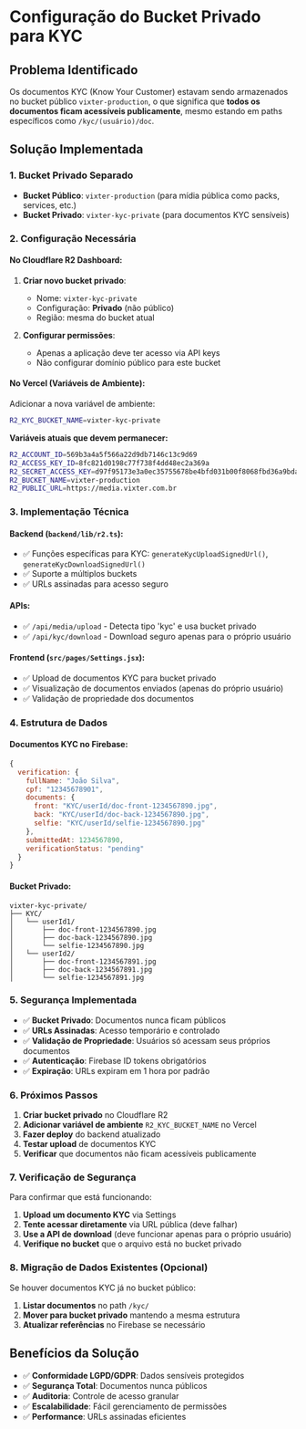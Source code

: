 # Configuração do Bucket Privado para KYC

## Problema Identificado

Os documentos KYC (Know Your Customer) estavam sendo armazenados no bucket público `vixter-production`, o que significa que **todos os documentos ficam acessíveis publicamente**, mesmo estando em paths específicos como `/kyc/(usuário)/doc`.

## Solução Implementada

### 1. Bucket Privado Separado

- **Bucket Público**: `vixter-production` (para mídia pública como packs, services, etc.)
- **Bucket Privado**: `vixter-kyc-private` (para documentos KYC sensíveis)

### 2. Configuração Necessária

#### No Cloudflare R2 Dashboard:

1. **Criar novo bucket privado**:
   - Nome: `vixter-kyc-private`
   - Configuração: **Privado** (não público)
   - Região: mesma do bucket atual

2. **Configurar permissões**:
   - Apenas a aplicação deve ter acesso via API keys
   - Não configurar domínio público para este bucket

#### No Vercel (Variáveis de Ambiente):

Adicionar a nova variável de ambiente:

```bash
R2_KYC_BUCKET_NAME=vixter-kyc-private
```

**Variáveis atuais que devem permanecer:**
```bash
R2_ACCOUNT_ID=569b3a4a5f566a22d9db7146c13c9d69
R2_ACCESS_KEY_ID=8fc821d0198c77f738f4dd48ec2a369a
R2_SECRET_ACCESS_KEY=d97f95173e3a0ec35755678be4bfd031b00f8068fbd36a9bda69d9e7442424d4
R2_BUCKET_NAME=vixter-production
R2_PUBLIC_URL=https://media.vixter.com.br
```

### 3. Implementação Técnica

#### Backend (`backend/lib/r2.ts`):
- ✅ Funções específicas para KYC: `generateKycUploadSignedUrl()`, `generateKycDownloadSignedUrl()`
- ✅ Suporte a múltiplos buckets
- ✅ URLs assinadas para acesso seguro

#### APIs:
- ✅ `/api/media/upload` - Detecta tipo 'kyc' e usa bucket privado
- ✅ `/api/kyc/download` - Download seguro apenas para o próprio usuário

#### Frontend (`src/pages/Settings.jsx`):
- ✅ Upload de documentos KYC para bucket privado
- ✅ Visualização de documentos enviados (apenas do próprio usuário)
- ✅ Validação de propriedade dos documentos

### 4. Estrutura de Dados

#### Documentos KYC no Firebase:
```javascript
{
  verification: {
    fullName: "João Silva",
    cpf: "12345678901",
    documents: {
      front: "KYC/userId/doc-front-1234567890.jpg",
      back: "KYC/userId/doc-back-1234567890.jpg", 
      selfie: "KYC/userId/selfie-1234567890.jpg"
    },
    submittedAt: 1234567890,
    verificationStatus: "pending"
  }
}
```

#### Bucket Privado:
```
vixter-kyc-private/
├── KYC/
│   └── userId1/
│       ├── doc-front-1234567890.jpg
│       ├── doc-back-1234567890.jpg
│       └── selfie-1234567890.jpg
│   └── userId2/
│       ├── doc-front-1234567891.jpg
│       ├── doc-back-1234567891.jpg
│       └── selfie-1234567891.jpg
```

### 5. Segurança Implementada

- ✅ **Bucket Privado**: Documentos nunca ficam públicos
- ✅ **URLs Assinadas**: Acesso temporário e controlado
- ✅ **Validação de Propriedade**: Usuários só acessam seus próprios documentos
- ✅ **Autenticação**: Firebase ID tokens obrigatórios
- ✅ **Expiração**: URLs expiram em 1 hora por padrão

### 6. Próximos Passos

1. **Criar bucket privado** no Cloudflare R2
2. **Adicionar variável de ambiente** `R2_KYC_BUCKET_NAME` no Vercel
3. **Fazer deploy** do backend atualizado
4. **Testar upload** de documentos KYC
5. **Verificar** que documentos não ficam acessíveis publicamente

### 7. Verificação de Segurança

Para confirmar que está funcionando:

1. **Upload um documento KYC** via Settings
2. **Tente acessar diretamente** via URL pública (deve falhar)
3. **Use a API de download** (deve funcionar apenas para o próprio usuário)
4. **Verifique no bucket** que o arquivo está no bucket privado

### 8. Migração de Dados Existentes (Opcional)

Se houver documentos KYC já no bucket público:

1. **Listar documentos** no path `/kyc/`
2. **Mover para bucket privado** mantendo a mesma estrutura
3. **Atualizar referências** no Firebase se necessário

## Benefícios da Solução

- ✅ **Conformidade LGPD/GDPR**: Dados sensíveis protegidos
- ✅ **Segurança Total**: Documentos nunca públicos
- ✅ **Auditoria**: Controle de acesso granular
- ✅ **Escalabilidade**: Fácil gerenciamento de permissões
- ✅ **Performance**: URLs assinadas eficientes
